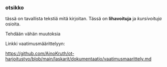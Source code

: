 ### otsikko

tässä on tavallista tekstiä mitä kirjoitan. Tässä on **lihavoituja** ja _kursivoituja_ osioita.

Tehdään vähän muutoksia

Linkki vaatimusmäärittelyyn:

https://github.com/AinoKruth/ot-harjoitustyo/blob/main/laskarit/dokumentaatio/vaatimusmaarittely.md



